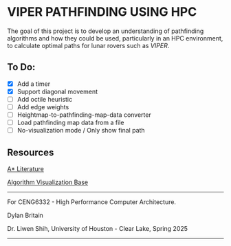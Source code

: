 # VIPER PATHFINDING USING HPC

The goal of this project is to develop an understanding of pathfinding algorithms and how they could be used, particularly in an HPC environment, to calculate optimal paths for lunar rovers such as *VIPER*.

## To Do:
- [x] Add a timer
- [x] Support diagonal movement
- [ ] Add octile heuristic
- [ ] Add edge weights
- [ ] Heightmap-to-pathfinding-map-data converter
- [ ] Load pathfinding map data from a file
- [ ] No-visualization mode / Only show final path

## Resources

[A* Literature](https://www.sciencedirect.com/science/article/pii/S1877050921000399?via%3Dihub)

[Algorithm Visualization Base](https://www.youtube.com/watch?v=JtiK0DOeI4A&ab_channel=TechWithTim)

---
For CENG6332 - High Performance Computer Architecture.

Dylan Britain

Dr. Liwen Shih, University of Houston - Clear Lake, Spring 2025

---
